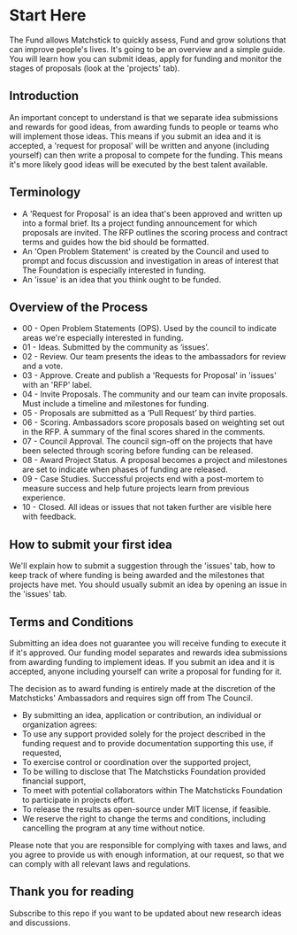 # Start Here

The Fund allows Matchstick to quickly assess, Fund and grow solutions that can improve people's lives. It's going to be an overview and a simple guide. You will learn how you can submit ideas, apply for funding and monitor the stages of proposals (look at the 'projects' tab).

## Introduction
An important concept to understand is that we separate idea submissions and rewards for good ideas, from awarding funds to people or teams who will implement those ideas. This means if you submit an idea and it is accepted, a 'request for proposal' will be written and anyone (including yourself) can then write a proposal to compete for the funding. This means it's more likely good ideas will be executed by the best talent available. 

## Terminology 
* A 'Request for Proposal' is an idea that's been approved and written up into a formal brief. Its a project funding announcement for which proposals are invited. The RFP outlines the scoring process and contract terms and guides how the bid should be formatted.
* An 'Open Problem Statement' is created by the Council and used to prompt and focus discussion and investigation in areas of interest that The Foundation is especially interested in funding.
* An 'issue' is an idea that you think ought to be funded.

## Overview of the Process

* 00 - Open Problem Statements (OPS). Used by the council to indicate areas we're especially interested in funding.
* 01 - Ideas. Submitted by the community as ‘issues’.
* 02 - Review. Our team presents the ideas to the ambassadors for review and a vote.
* 03 - Approve. Create and publish a 'Requests for Proposal' in 'issues' with an 'RFP' label.
* 04 - Invite Proposals. The community and our team can invite proposals. Must include a timeline and milestones for funding.
* 05 - Proposals are submitted as a ‘Pull Request’ by third parties. 
* 06 - Scoring. Ambassadors score proposals based on weighting set out in the RFP. A summary of the final scores shared in the comments.
* 07 - Council Approval. The council sign-off on the projects that have been selected through scoring before funding can be released.
* 08 - Award Project Status. A proposal becomes a project and milestones are set to indicate when phases of funding are released.
* 09 - Case Studies. Successful projects end with a post-mortem to measure success and help future projects learn from previous experience.
* 10 - Closed. All ideas or issues that not taken further are visible here with feedback.

## How to submit your first idea

We'll explain how to submit a suggestion through the 'issues' tab, how to keep track of where funding is being awarded and the milestones that projects have met. You should usually submit an idea by opening an issue in the 'issues' tab.

## Terms and Conditions

Submitting an idea does not guarantee you will receive funding to execute it if it's approved. Our funding model separates and rewards idea submissions from awarding funding to implement ideas. If you submit an idea and it is accepted, anyone including yourself can write a proposal for funding for it. 

The decision as to award funding is entirely made at the discretion of the Matchsticks' Ambassadors and requires sign off from The Council.

* By submitting an idea, application or contribution, an individual or organization agrees:
* To use any support provided solely for the project described in the funding request and to provide documentation supporting this use, if requested,
* To exercise control or coordination over the supported project,
* To be willing to disclose that The  Matchsticks Foundation provided financial support,
* To meet with potential collaborators within The  Matchsticks Foundation to participate in projects effort.
* To release the results as open-source under MIT license, if feasible.
* We reserve the right to change the terms and conditions, including cancelling the program at any time without notice. 

Please note that you are responsible for complying with taxes and laws, and you agree to provide us with enough information, at our request, so that we can comply with all relevant laws and regulations.

## Thank you for reading
Subscribe to this repo if you want to be updated about new research ideas and discussions.
